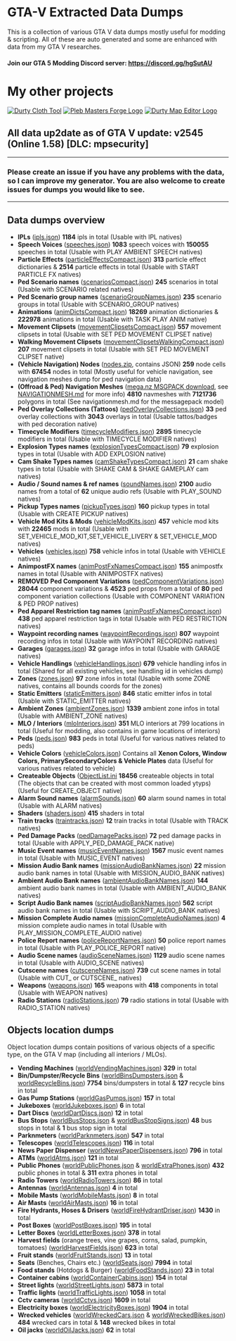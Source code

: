 # GTA-V Extracted Data Dumps
This is a collection of various GTA V data dumps mostly useful for modding &amp; scripting. All of these are auto generated and some are enhanced with data from my GTA V researches.
#### Join our GTA 5 Modding Discord server: https://discord.gg/hgSutAU
# My other projects
[![Durty Cloth Tool](https://i.imgur.com/ZINtfW8.png)](https://cloth.durty.dev/)
[![Pleb Masters Forge Logo](https://i.imgur.com/hotlSPf.png)](https://forge.plebmasters.de)
[![Durty Map Editor Logo](https://i.imgur.com/WsRJv3u.png)](https://durty.me)

## All data up2date as of GTA V update: **v2545 (Online 1.58) [DLC: mpsecurity]**
---
### Please create an issue if you have any problems with the data, so I can improve my generator. You are also welcome to create issues for dumps you would like to see.
---
## **Data dumps overview**
- **IPLs** ([ipls.json](ipls.json)) **1184** ipls in total (Usable with IPL natives)
- **Speech Voices** ([speeches.json](speeches.json)) **1083** speech voices with **150055** speeches in total (Usable with PLAY AMBIENT SPEECH natives)
- **Particle Effects** ([particleEffectsCompact.json](particleEffectsCompact.json)) **313** particle effect dictionaries & **2514** particle effects in total (Usable with START PARTICLE FX natives)
- **Ped Scenario names** ([scenariosCompact.json](scenariosCompact.json)) **245** scenarios in total (Usable with SCENARIO related natives)
- **Ped Scenario group names** ([scenarioGroupNames.json](scenarioGroupNames.json)) **235** scenario groups in total (Usable with SCENARIO_GROUP natives)
- **Animations** ([animDictsCompact.json](animDictsCompact.json)) **18269** animation dictionaries & **222978** animations in total (Usable with TASK PLAY ANIM native)
- **Movement Clipsets** ([movementClipsetsCompact.json](movementClipsetsCompact.json)) **557** movement clipsets in total (Usable with SET PED MOVEMENT CLIPSET native)
- **Walking Movement Clipsets** ([movementClipsetsWalkingCompact.json](movementClipsetsWalkingCompact.json)) **207** movement clipsets in total (Usable with SET PED MOVEMENT CLIPSET native)
- **(Vehicle Navigation) Nodes** ([nodes.zip](nodes.zip), contains JSON) **259** node cells with **67454** nodes in total (Mostly useful for vehicle navigation, see navigation meshes dump for ped navigation data)
- **(Offroad & Ped) Navigation Meshes** ([mega.nz MSGPACK download](https://mega.nz/file/oc5UyDqY#-PRv5u6ve0yr3uxHDsQOul5ik98wYUMEmDeF5u-38wE), see [NAVIGATIONMESH.md](navigationmesh.md) for more info) **4810** navmeshes with **7121736** polygons in total (See navigationmesh.md for the messagepack model)
- **Ped Overlay Collections (Tattoos)** ([pedOverlayCollections.json](pedOverlayCollections.json)) **33** ped overlay collections with **3043** overlays in total (Usable tattos/badges with ped decoration native)
- **Timecycle Modifiers** ([timecycleModifiers.json](timecycleModifiers.json)) **2895** timecycle modifiers in total (Usable with TIMECYCLE MODIFIER natives)
- **Explosion Types names** ([explosionTypesCompact.json](explosionTypesCompact.json)) **79** explosion types in total (Usable with ADD EXPLOSION native)
- **Cam Shake Types names** ([camShakeTypesCompact.json](camShakeTypesCompact.json)) **21** cam shake types in total (Usable with SHAKE CAM & SHAKE GAMEPLAY cam natives)
- **Audio / Sound names & ref names** ([soundNames.json](soundNames.json)) **2100** audio names from a total of **62** unique audio refs (Usable with PLAY_SOUND natives)
- **Pickup Types names** ([pickupTypes.json](pickupTypes.json)) **160** pickup types in total (Usable with CREATE PICKUP natives)
- **Vehicle Mod Kits & Mods** ([vehicleModKits.json](vehicleModKits.json)) **457** vehicle mod kits with **22465** mods in total (Usable with SET_VEHICLE_MOD_KIT,SET_VEHICLE_LIVERY & SET_VEHICLE_MOD natives)
- **Vehicles** ([vehicles.json](vehicles.json)) **758** vehicle infos in total (Usable with VEHICLE natives)
- **AnimpostFX names** ([animPostFxNamesCompact.json](animPostFxNamesCompact.json)) **155** animpostfx names in total (Usable with ANIMPOSTFX natives)
- **REMOVED** **Ped Component Variations** ([pedComponentVariations.json](pedComponentVariations.json)) **28044** component variations & **4523** ped props from a total of **80** ped component variation collections (Usable with COMPONENT VARIATION & PED PROP natives)
- **Ped Apparel Restriction tag names** ([animPostFxNamesCompact.json](animPostFxNamesCompact.json)) **438** ped apparel restriction tags in total (Usable with PED RESTRICTION natives)
- **Waypoint recording names** ([waypointRecordings.json](waypointRecordings.json)) **807** waypoint recording infos in total (Usable with WAYPOINT RECORDING natives)
- **Garages** ([garages.json](garages.json)) **32** garage infos in total (Usable with GARAGE natives)
- **Vehicle Handlings** ([vehicleHandlings.json](vehicleHandlings.json)) **679** vehicle handling infos in total (Shared for all existing vehicles, see handling id in vehicles dump)
- **Zones** ([zones.json](zones.json)) **97** zone infos in total (Usable with some ZONE natives, contains all bounds coords for the zones)
- **Static Emitters** ([staticEmitters.json](staticEmitters.json)) **846** static emitter infos in total (Usable with STATIC_EMITTER natives)
- **Ambient Zones** ([ambientZones.json](ambientZones.json)) **1339** ambient zone infos in total (Usable with AMBIENT_ZONE natives)
- **MLO / Interiors** ([mloInteriors.json](mloInteriors.json)) **351** MLO interiors at 799 locations in total (Useful for modding, also contains in game locations of interiors)
- **Peds** ([peds.json](peds.json)) **983** peds in total (Useful for various natives related to peds)
- **Vehicle Colors** ([vehicleColors.json](vehicleColors.json)) Contains all **Xenon Colors, Window Colors, PrimarySecondaryColors & Vehicle Plates** data (Useful for various natives related to vehicle)
- **Createable Objects** ([ObjectList.ini](ObjectList.ini) **18456** createable objects in total (The objects that can be created with most common loaded ytyps) (Useful for CREATE_OBJECT native)
- **Alarm Sound names** ([alarmSounds.json](alarmSounds.json)) **60** alarm sound names in total (Usable with ALARM natives)
- **Shaders** ([shaders.json](shaders.json)) **415** shaders in total
- **Train tracks** ([traintracks.json](traintracks.json)) **12** train tracks in total (Usable with TRACK natives)
- **Ped Damage Packs** ([pedDamagePacks.json](pedDamagePacks.json)) **72** ped damage packs in total (Usable with APPLY_​PED_​DAMAGE_​PACK native)
- **Music Event names** ([musicEventNames.json](musicEventNames.json)) **1567** music event names in total (Usable with MUSIC_EVENT natives)
- **Mission Audio Bank names** ([missionAudioBankNames.json](missionAudioBankNames.json)) **22** mission audio bank names in total (Usable with MISSION_AUDIO_BANK natives)
- **Ambient Audio Bank names** ([ambientAudioBankNames.json](ambientAudioBankNames.json)) **144** ambient audio bank names in total (Usable with AMBIENT_AUDIO_BANK natives)
- **Script Audio Bank names** ([scriptAudioBankNames.json](scriptAudioBankNames.json)) **562** script audio bank names in total (Usable with SCRIPT_AUDIO_BANK natives)
- **Mission Complete Audio names** ([missionCompleteAudioNames.json](missionCompleteAudioNames.json)) **4** mission complete audio names in total (Usable with PLAY_MISSION_COMPLETE_AUDIO native)
- **Police Report names** ([policeReportNames.json](policeReportNames.json)) **50** police report names in total (Usable with PLAY_​POLICE_​REPORT native)
- **Audio Scene names** ([audioSceneNames.json](audioSceneNames.json)) **1129** audio scene names in total (Usable with AUDIO_SCENE natives)
- **Cutscene names** ([cutsceneNames.json](cutsceneNames.json)) **739** cut scene names in total (Usable with CUT_ or CUTSCENE_ natives)
- **Weapons** ([weapons.json](weapons.json)) **165** weapons with **418** components in total (Usable with WEAPON natives)
- **Radio Stations** ([radioStations.json](radioStations.json)) **79** radio stations in total (Usable with RADIO_STATION natives)

## **Objects location dumps**
Object location dumps contain positions of various objects of a specific type, on the GTA V map (including all interiors / MLOs).
- **Vending Machines** ([worldVendingMachines.json](objectslocations/worldVendingMachines.json)) **329** in total
- **Bin/Dumpster/Recycle Bins** ([worldBinsDumpsters.json](objectslocations/worldBinsDumpsters.json) & [worldRecycleBins.json](objectslocations/worldRecycleBins.json)) **7754** bins/dumpsters in total & **127** recycle bins in total
- **Gas Pump Stations** ([worldGasPumps.json](objectslocations/worldGasPumps.json)) **157** in total
- **Jukeboxes** ([worldJukeboxes.json](objectslocations/worldJukeboxes.json)) **6** in total
- **Dart Discs** ([worldDartDiscs.json](objectslocations/worldDartDiscs.json)) **12** in total
- **Bus Stops** ([worldBusStops.json](objectslocations/worldBusStops.json) & [worldBusStopSigns.json](objectslocations/worldBusStopSigns.json)) **48** bus stops in total & **1** bus stop sign in total
- **Parknmeters** ([worldParknmeters.json](objectslocations/worldParknmeters.json)) **547** in total
- **Telescopes** ([worldTelescopes.json](objectslocations/worldTelescopes.json)) **116** in total
- **News Paper Dispenser** ([worldNewsPaperDispensers.json](objectslocations/worldNewsPaperDispensers.json)) **796** in total
- **ATMs** ([worldAtms.json](objectslocations/worldAtms.json)) **121** in total
- **Public Phones** ([worldPublicPhones.json](objectslocations/worldPublicPhones.json) & [worldExtraPhones.json](objectslocations/worldExtraPhones.json)) **432** public phones in total & **311** extra phones in total
- **Radio Towers** ([worldRadioTowers.json](objectslocations/worldRadioTowers.json)) **86** in total
- **Antennas** ([worldAntennas.json](objectslocations/worldAntennas.json)) **4** in total
- **Mobile Masts** ([worldMobileMasts.json](objectslocations/worldMobileMasts.json)) **8** in total
- **Air Masts** ([worldAirMasts.json](objectslocations/worldAirMasts.json)) **16** in total
- **Fire Hydrants, Hoses & Drisers** ([worldFireHydrantDriser.json](objectslocations/worldFireHydrantDriser.json)) **1430** in total
- **Post Boxes** ([worldPostBoxes.json](objectslocations/worldPostBoxes.json)) **195** in total
- **Letter Boxes** ([worldLetterBoxes.json](objectslocations/worldLetterBoxes.json)) **378** in total
- **Harvest fields** (orange trees, vine grapes, corns, salad, pumpkin, tomatoes) ([worldHarvestFields.json](objectslocations/worldHarvestFields.json)) **623** in total
- **Fruit stands** ([worldFruitStands.json](objectslocations/worldFruitStands.json)) **13** in total
- **Seats** (Benches, Chairs etc.) ([worldSeats.json](objectslocations/worldSeats.json)) **7994** in total
- **Food stands** (Hotdogs & Burger) ([worldFoodStands.json](objectslocations/worldFoodStands.json)) **23** in total
- **Container cabins** ([worldContainerCabins.json](objectslocations/worldContainerCabins.json)) **154** in total
- **Street lights** ([worldStreetLights.json](objectslocations/worldStreetLights.json)) **5873** in total
- **Traffic lights** ([worldTrafficLights.json](objectslocations/worldTrafficLights.json)) **1058** in total
- **Cctv cameras** ([worldCctvs.json](objectslocations/worldCctvs.json)) **1609** in total
- **Electricity boxes** ([worldElectricityBoxes.json](objectslocations/worldElectricityBoxes.json)) **1904** in total
- **Wrecked vehicles** ([worldWreckedCars.json](objectslocations/worldWreckedCars.json) & [worldWreckedBikes.json](objectslocations/worldWreckedBikes.json)) **484** wrecked cars in total & **148** wrecked bikes in total
- **Oil jacks** ([worldOilJacks.json](objectslocations/worldOilJacks.json)) **62** in total